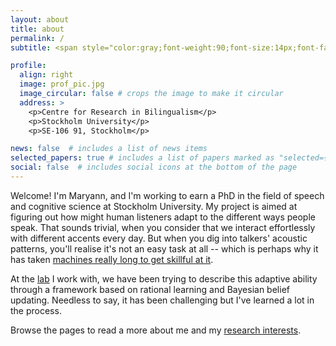 ```yaml
---
layout: about
title: about
permalink: /
subtitle: <span style="color:gray;font-weight:90;font-size:14px;font-family:Helvetica;font-style:italic">Ontology shapes behaviour.</span>

profile:
  align: right
  image: prof_pic.jpg
  image_circular: false # crops the image to make it circular
  address: >
    <p>Centre for Research in Bilingualism</p>
    <p>Stockholm University</p>
    <p>SE-106 91, Stockholm</p>

news: false  # includes a list of news items
selected_papers: true # includes a list of papers marked as "selected={true}"
social: false  # includes social icons at the bottom of the page
---
```


Welcome! I'm Maryann, and I'm working to earn a PhD in the field of speech and cognitive science at Stockholm University. My project is aimed at figuring out how might human listeners adapt to the different ways people speak. That sounds trivial, when you consider that we interact effortlessly with different accents every day. But when you dig into talkers' acoustic patterns, you'll realise it's not an easy task at all -- which is perhaps why it has taken [machines really long to get skillful at it](https://arxiv.org/abs/1001.2267). 

At the [lab](http://www.hlp.rochester.edu/research/statement/) I work with, we have been trying to describe this adaptive ability through a framework based on rational learning and Bayesian belief updating. Needless to say, it has been challenging but I've learned a lot in the process.

Browse the pages to read a more about me and my [research interests](https://sultan8.github.io/publications/).



